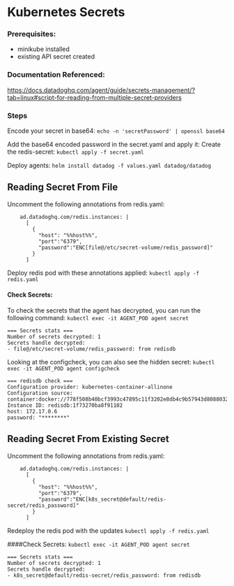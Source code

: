 # Kubernetes Secrets

### Prerequisites:
- minikube installed
- existing API secret created

### Documentation Referenced:
https://docs.datadoghq.com/agent/guide/secrets-management/?tab=linux#script-for-reading-from-multiple-secret-providers

### Steps
Encode your secret in base64:
``echo -n 'secretPassword' | openssl base64``

Add the base64 encoded password in the secret.yaml and apply it:
Create the redis-secret:
``kubectl apply -f secret.yaml``

Deploy agents:
``helm install datadog -f values.yaml datadog/datadog``


## Reading Secret From File
Uncomment the following annotations from redis.yaml:
```
    ad.datadoghq.com/redis.instances: |
      [
        {
          "host": "%%host%%",
          "port":"6379",
          "password":"ENC[file@/etc/secret-volume/redis_password]"
        }
      ]      
```

Deploy redis pod with these annotations applied:
``kubectl apply -f redis.yaml``

#### Check Secrets:
To check the secrets that the agent has decrypted, you can run the following command:
``kubectl exec -it AGENT_POD agent secret``
```
=== Secrets stats ===
Number of secrets decrypted: 1
Secrets handle decrypted:
- file@/etc/secret-volume/redis_password: from redisdb
```

Looking at the configcheck, you can also see the hidden secret:
``kubectl exec -it AGENT_POD agent configcheck``

```
=== redisdb check ===
Configuration provider: kubernetes-container-allinone
Configuration source: container:docker://778f508b40bcf3993c47895c11f3202e8db4c9b57943d8088032323d73ad9122
Instance ID: redisdb:1f73270ba8f91102
host: 172.17.0.6
password: "********"
```

## Reading Secret From Existing Secret
Uncomment the following annotations from redis.yaml:
```
    ad.datadoghq.com/redis.instances: |
      [
        {
          "host": "%%host%%",
          "port":"6379",
          "password":"ENC[k8s_secret@default/redis-secret/redis_password]"
        }
      ]      
```

Redeploy the redis pod with the updates
``kubectl apply -f redis.yaml``

####Check Secrets:
``kubectl exec -it AGENT_POD agent secret``
```
=== Secrets stats ===
Number of secrets decrypted: 1
Secrets handle decrypted:
- k8s_secret@default/redis-secret/redis_password: from redisdb
```